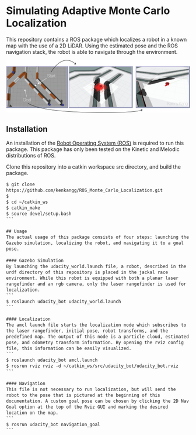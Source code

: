 
# Simulating Adaptive Monte Carlo Localization

This repository contains a ROS package which localizes a robot in a known map with the use of a 2D LiDAR. Using the estimated pose and the ROS navigation stack, the robot is able to navigate through the environment.

![start_goal](/images/amcl_diagram.png)


## Installation
An installation of the [Robot Operating System (ROS)](http://wiki.ros.org/ROS/Installation) is required to run this package. This package has only been tested on the Kinetic and Melodic distributions of ROS.

Clone this repository into a catkin workspace src directory, and build the package.
````
$ git clone https://github.com/kenkangg/ROS_Monte_Carlo_Localization.git
$
$ cd ~/catkin_ws
$ catkin_make
$ source devel/setup.bash
```

## Usage
The actual usage of this package consists of four steps: launching the Gazebo simulation, localizing the robot, and navigating it to a goal pose.

#### Gazebo Simulation
By launching the udacity_world.launch file, a robot, described in the urdf directory of this repository is placed in the jackal race environment. While this robot is equipped with both a planar laser rangefinder and an rgb camera, only the laser rangefinder is used for localization.
```
$ roslaunch udacity_bot udacity_world.launch
```

#### Localization
The amcl launch file starts the localization node which subscribes to the laser rangefinder, initial pose, robot transforms, and the predefined map. The output of this node is a particle cloud, estimated pose, and odometry transform information. By opening the rviz config file, this information can be easily visualized.
```
$ roslaunch udacity_bot amcl.launch
$ rosrun rviz rviz -d ~/catkin_ws/src/udacity_bot/udacity_bot.rviz
```

#### Navigation
This file is not necessary to run localization, but will send the robot to the pose that is pictured at the beginning of this documentation. A custom goal pose can be chosen by clicking the 2D Nav Goal option at the top of the Rviz GUI and marking the desired location on the map.
```
$ rosrun udacity_bot navigation_goal
```

